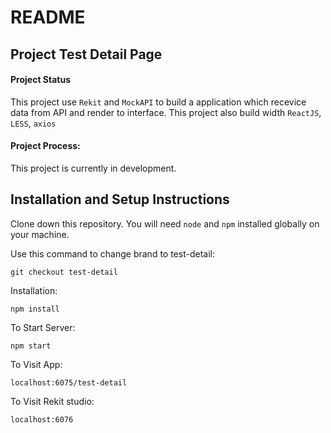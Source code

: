 # README
## Project Test Detail Page

#### Project Status
This project use `Rekit` and `MockAPI` to build a application which recevice data from API and render to interface.
This project also build width `ReactJS`, `LESS`, `axios`

#### Project Process:

This project is currently in development.

## Installation and Setup Instructions    

Clone down this repository. You will need `node` and `npm` installed globally on your machine.

Use this command to change brand to test-detail:

`git checkout test-detail`

Installation:

`npm install`

To Start Server:

`npm start`  

To Visit App:

`localhost:6075/test-detail` 

To Visit Rekit studio:

`localhost:6076` 

